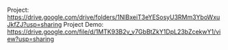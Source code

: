 Project: https://drive.google.com/drive/folders/1NlBxeiT3eYESosyU3RMm3YboWxuJkfZJ?usp=sharing
Project Demo: https://drive.google.com/file/d/1MTK93B2v_v7GbBtZkY1DpL23bZcekwY1/view?usp=sharing
